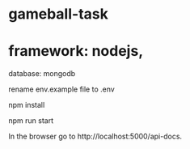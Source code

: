 # gameball-task

# framework: nodejs, 
database: mongodb

 rename env.example file to .env

 npm install
 
 npm run start
 
In the browser go to http://localhost:5000/api-docs.
